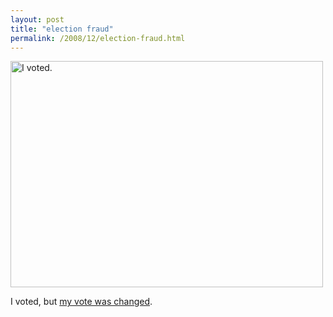 ```yaml
---
layout: post
title: "election fraud"
permalink: /2008/12/election-fraud.html
---
```


<p><a href="http://www.flickr.com/photos/msippey/3102549323/" title="I voted. by msippey, on Flickr"><img src="https://farm4.static.flickr.com/3053/3102549323_85633715af.jpg" width="500" height="362" alt="I voted." /></a></p>

<p>I voted, but <a href="http://emptyage.honan.net/mth/2008/12/the-shorty-awards-are-a-sham.html">my vote was changed</a>.</p>


